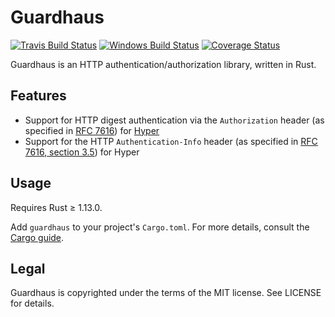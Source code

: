 # Guardhaus

[![Travis Build Status](https://travis-ci.org/malept/guardhaus.svg?branch=main)](https://travis-ci.org/malept/guardhaus)
[![Windows Build Status](https://ci.appveyor.com/api/projects/status/ig2r95lqjn71bawb/branch/main?svg=true)](https://ci.appveyor.com/project/malept/guardhaus/branch/main)
[![Coverage Status](https://coveralls.io/repos/malept/guardhaus/badge.svg?branch=main&service=github)](https://coveralls.io/github/malept/guardhaus?branch=main)

Guardhaus is an HTTP authentication/authorization library, written in Rust.

## Features

* Support for HTTP digest authentication via the `Authorization` header (as specified in
  [RFC 7616](https://tools.ietf.org/html/rfc7616)) for [Hyper](http://hyper.rs)
* Support for the HTTP `Authentication-Info` header (as specified in
  [RFC 7616, section 3.5](https://tools.ietf.org/html/rfc7616#section-3.5)) for Hyper

## Usage

Requires Rust ≥ 1.13.0.

Add `guardhaus` to your project's `Cargo.toml`. For more details, consult the
[Cargo guide](http://doc.crates.io/guide.html#adding-dependencies).

## Legal

Guardhaus is copyrighted under the terms of the MIT license. See LICENSE for details.

